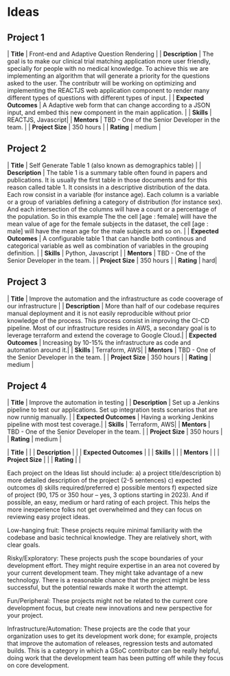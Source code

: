 # Ideas

## Project 1

| **Title** | Front-end and Adaptive Question Rendering | 
| **Description** | The goal is to make our clinical trial matching application more user friendly, specially for people with no medical knowledge. To achieve this we are implementing an algorithm that will generate a priority for the questions asked to the user. The contributr will be working on optimizing and implementing the REACTJS web application component to render many different types of questions with different types of input. |
| **Expected Outcomes** | A Adaptive web form that can change according to a JSON input, and embed this new component in the main application. |
| **Skills** | REACTJS, Javascript|
| **Mentors** | TBD - One of the Senior Developer in the team. |
| **Project Size** | 350 hours |
| **Rating** | medium |


## Project 2

| **Title** | Self Generate Table 1 (also known as demographics table) | 
| **Description** | The table 1 is a summary table often found in papers and publications. It is usually the first table in those documents and for this reason called table 1. It consists in a descriptive distribution of the data. Each row consist in a variable (for instance age). Each column is a variable or a group of variables defining a category of distribution (for instance sex). And each intersection of the columns will have a count or a percentage of the population. So in this example The the cell [age : female] willl have the mean value of age for the female subjects in the dataset, the cell [age : male] will have the mean age for the male subjects and so on. |
| **Expected Outcomes** | A configurable table 1 that can handle both continous and categorical variable as well as combination of variables in the grouping definition. |
| **Skills** | Python, Javascript |
| **Mentors** | TBD - One of the Senior Developer in the team. |
| **Project Size** | 350 hours |
| **Rating** | hard|

## Project 3
| **Title** | Improve the automation and the infrastructure as code cooverage of our infrastructure  | 
| **Description** | More than half of our codebase requires manual deployment and it is not easily reproducible without prior knowledge of the process. This process consist in improving the CI-CD pipeline. Most of our infrastructure resides in AWS, a secondary goal is to leverage terraform and extend the coverage to Google Cloud.|
| **Expected Outcomes** | Increasing by 10-15% the infrastructure as code and automation around it.|
| **Skills** | Terraform, AWS|
| **Mentors** | TBD - One of the Senior Developer in the team. |
| **Project Size** | 350 hours |
| **Rating** | medium |


## Project 4
| **Title** | Improve the automation in testing | 
| **Description** | Set up a Jenkins pipeline to test our applications. Set up integration tests scenarios that are now runnig manually. |
| **Expected Outcomes** | Having a working Jenkins pipeline with most test coverage.|
| **Skills** | Terraform, AWS|
| **Mentors** | TBD - One of the Senior Developer in the team. |
| **Project Size** | 350 hours |
| **Rating** | medium |




| **Title** |  | 
| **Description** | |
| **Expected Outcomes** | |
| **Skills** | |
| **Mentors** | |
| **Project Size** | |
| **Rating** | |

Each project on the Ideas list should include: a) a project title/description b) more detailed description of the project (2-5 sentences) c) expected outcomes d) skills required/preferred e) possible mentors f) expected size of project (90, 175 or 350 hour – yes, 3 options starting in 2023). And if possible, an easy, medium or hard rating of each project. This helps the more inexperience folks not get overwhelmed and they can focus on reviewing easy project ideas.



Low-hanging fruit: These projects require minimal familiarity with the codebase and basic technical knowledge. They are relatively short, with clear goals.

Risky/Exploratory: These projects push the scope boundaries of your development effort. They might require expertise in an area not covered by your current development team. They might take advantage of a new technology. There is a reasonable chance that the project might be less successful, but the potential rewards make it worth the attempt.

Fun/Peripheral: These projects might not be related to the current core development focus, but create new innovations and new perspective for your project.


Infrastructure/Automation: These projects are the code that your organization uses to get its development work done; for example, projects that improve the automation of releases, regression tests and automated builds. This is a category in which a GSoC contributor can be really helpful, doing work that the development team has been putting off while they focus on core development.

